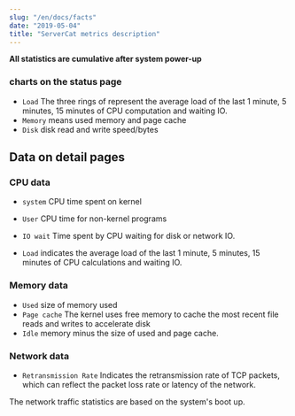 ```yaml
---
slug: "/en/docs/facts"
date: "2019-05-04"
title: "ServerCat metrics description"
---
```


**All statistics are cumulative after system power-up**

### charts on the status page

* `Load` The three rings of represent the average load of the last 1 minute, 5 minutes, 15 minutes of CPU computation and waiting IO.
* `Memory` means used memory and page cache
* `Disk` disk read and write speed/bytes 


## Data on detail pages

### CPU data

* `system` CPU time spent on  kernel
* `User` CPU time for non-kernel programs
* `IO wait` Time spent by CPU waiting for disk or network IO.

* `Load` indicates the average load of the last 1 minute, 5 minutes, 15 minutes of CPU calculations and waiting IO.


### Memory data

* `Used` size of memory used
* `Page cache` The kernel uses free memory to cache the most recent file reads and writes to accelerate disk
* `Idle` memory minus the size of used and page cache.

### Network data

* `Retransmission Rate` Indicates the retransmission rate of TCP packets, which can reflect the packet loss rate or latency of the network.

The network traffic statistics are based on the system's boot up.


